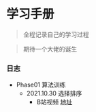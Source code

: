 <!--
 * @文件描述: 
 * @公司: 漫蝌网
 * @作者: 卞雪瑞
 * @Date: 2021-11-01 16:03:58
 * @LastEditors: 卞雪瑞
 * @LastEditTime: 2021-11-01 16:15:34
-->
# 学习手册

> 全程记录自己的学习过程

> 期待一个大佬的诞生

### 日志

+ Phase01 算法训练
  + 2021.10.30 选择排序
    + B站视频  [地址](https://space.bilibili.com/253657021?spm_id_from=333.788.b_765f7570696e666f.1)